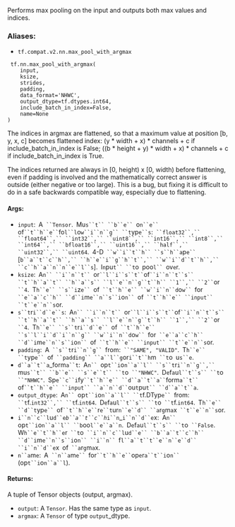 
Performs max pooling on the input and outputs both max values and indices.
### Aliases:
- `tf.compat.v2.nn.max_pool_with_argmax`

```
 tf.nn.max_pool_with_argmax(
    input,
    ksize,
    strides,
    padding,
    data_format='NHWC',
    output_dtype=tf.dtypes.int64,
    include_batch_in_index=False,
    name=None
)
```

The indices in argmax are flattened, so that a maximum value at position [b, y, x, c] becomes flattened index: (y * width + x) * channels + c if include_batch_in_index is False; ((b * height + y) * width + x) * channels + c if include_batch_in_index is True.

The indices returned are always in [0, height) x [0, width) before flattening, even if padding is involved and the mathematically correct answer is outside (either negative or too large). This is a bug, but fixing it is difficult to do in a safe backwards compatible way, especially due to flattening.
#### Args:
- `input`:` `A` ``Tensor`.` `Mu`s``t`` ``b``e`` `o`n``e`` `of` ``t``h``e`` `fo`l``l`o`w``i``n``g`` ``t`yp`e``s`:` ``float32``,`` ``float64``,`` ``int32``,`` ``uint8``,`` ``int16``,`` ``int8``,`` ``int64``,`` ``bfloat16``,`` ``uint16``,`` ``half``,`` ``uint32``,`` ``uint64`.` `4-D` ``w``i``t``h`` ``s``h``a`p`e`` `[`b``a``t``c``h``,`` ``h``e``i``g``h``t``,`` ``w``i``d``t``h``,`` ``c``h``a``n``n``e``l``s`].` `I`n`pu`t`` ``t`o` `poo`l`` `ov`e`r.
- `ksize`:` `A`n`` ``i``n``t`` `or` ``l``i``s``t`` `of` ``i``n``t``s`` ``t``h``a``t`` ``h``a``s`` ``l``e``n``g``t``h`` ``1``,`` ``2`` `or` ``4`.` `T`h``e`` ``s``i`z`e`` `of` ``t``h``e`` ``w``i``n``d`o`w`` `for` ``e``a``c``h`` ``d``i`m`e``n``s``i`o`n`` `of` ``t``h``e`` ``input`` ``t``e``n``s`or.
- `s``t`r`i``d``e``s`:` `A`n`` ``i``n``t`` `or` ``l``i``s``t`` `of` ``i``n``t``s`` ``t``h``a``t`` ``h``a``s`` ``l``e``n``g``t``h`` ``1``,`` ``2`` `or` ``4`.` `T`h``e`` ``s``t`r`i``d``e`` `of` ``t``h``e`` ``s``l``i``d``i``n``g`` ``w``i``n``d`o`w`` `for` ``e``a``c``h`` ``d``i`m`e``n``s``i`o`n`` `of` ``t``h``e`` ``input`` ``t``e``n``s`or.
- `padding`:` `A` ``s``t`r`i``n``g`` `from:` ``"SAME", "VALID"`.` `T`h``e`` ``t`yp`e`` `of` ``padding`` ``a``l``g`or`i``t``h`m` ``t`o` `u`s``e`.
- `d``a``t``a`_form`a``t`:` `A`n`` `op`t``i`o`n``a``l`` ``s``t`r`i``n``g``,`` `mu`s``t`` ``b``e`` ``s``e``t`` ``t`o` ``"NHWC"`.` `D`e`f`a`u`l``t``s`` ``t`o` ``"NHWC"`.` `Sp`e``c``i`fy` ``t``h``e`` ``d``a``t``a`` `form`a``t`` `of` ``t``h``e`` ``input`` ``a``n``d`` `ou`t`pu`t`` ``d``a``t``a`.
- `output_dtype`:` `A`n`` `op`t``i`o`n``a``l`` ``t`f.DTyp`e`` `from:` ``t`f.`int32``,`` ``t`f.`int64`.` `D`e`f`a`u`l``t``s`` ``t`o` ``t`f.`int64`.` `T`h``e`` ``d``t`yp`e`` `of` ``t``h``e`` `r`e``t`ur`n``e``d`` ``a`r`g`m`a`x` ``t``e``n``s`or.
- `i``n``c``l`u`d``e`_`b``a``t``c``h`_`i``n`_`i``n``d``e`x:` `A`n`` `op`t``i`o`n``a``l`` ``b`oo`l``e``a``n`.` `D`e`f`a`u`l``t``s`` ``t`o` ``False`.` `W`h``e``t``h``e`r` ``t`o` ``i``n``c``l`u`d``e`` ``b``a``t``c``h`` ``d``i`m`e``n``s``i`o`n`` ``i``n`` `f`l``a``t``t``e``n``e``d`` ``i``n``d``e`x` `of` ``a`r`g`m`a`x.
- `n``a`m`e`:` `A` ``n``a`m`e`` `for` ``t``h``e`` `op`e`r`a``t``i`o`n`` `(op`t``i`o`n``a``l`).
#### Returns:

A tuple of Tensor objects (output, argmax).
- `output`: A `Tensor`. Has the same type as `input`.
- `argmax`: A `Tensor` of type `output`_dtype.
